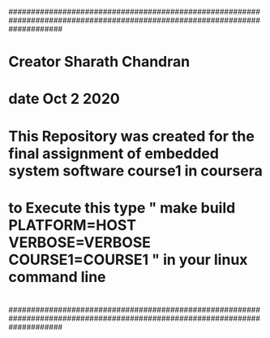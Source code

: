 ############################################################################################################################
#	Creator Sharath Chandran										           #
#	date Oct 2 2020													   #
#															   #
#	This Repository was created for the final assignment of embedded system software course1 in coursera		   #
#	to Execute this type  " make build PLATFORM=HOST VERBOSE=VERBOSE COURSE1=COURSE1 " in your linux command line	   #
#															   #
############################################################################################################################	
